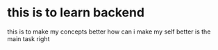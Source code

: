 # this is to learn backend
this is to make my concepts better how can i make my self better is the main task right

